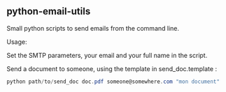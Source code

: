 ## python-email-utils
Small python scripts to send emails from the command line.


Usage:

Set the SMTP parameters, your email and your full name in the script.

Send a document to someone, using the template in send_doc.template :
```Powershell
python path/to/send_doc doc.pdf someone@somewhere.com "mon document"
```
